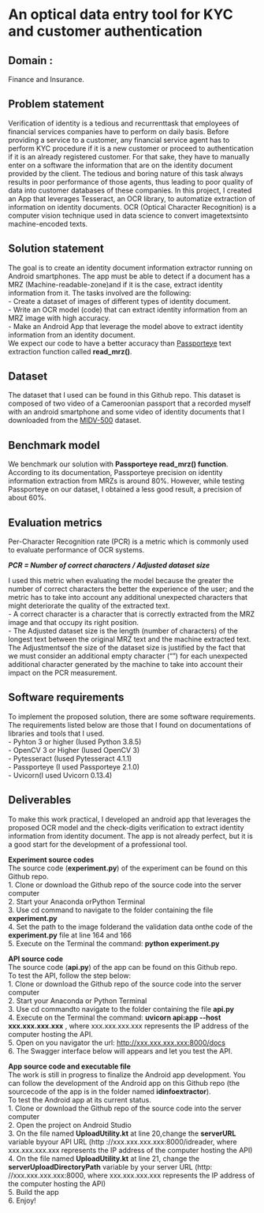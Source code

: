 # An optical data entry tool for KYC and customer authentication 

## Domain :
Finance and Insurance.

## Problem statement 
Verification of identity is a tedious and recurrenttask that employees of financial services companies have to perform on daily basis. Before providing a service to a customer, any financial service agent has to perform KYC procedure if it is a new customer or proceed to authentication if it is an already registered customer. For that sake, they have to manually enter on a software the information that are on the identity document provided by the client. The  tedious  and  boring  nature  of  this  task  always  results  in  poor  performance  of  those agents, thus leading to poor quality of data into customer databases of these companies. In  this  project,  I  created  an  App  that  leverages  Tesseract,  an  OCR  library,  to automatize extraction of information on identity documents. OCR (Optical Character Recognition) is a computer  vision  technique  used  in  data  science  to  convert  imagetextsinto  machine-encoded texts.

## Solution statement 
The  goal  is  to  create  an  identity  document  information  extractor  running  on  Android smartphones. The app must be able to detect if a document has a MRZ (Machine-readable-zone)and if  it  is  the  case, extract  identity  information  from  it. The tasks  involved are  the following:</br>
	- Create a dataset of images of different types of identity document.</br>
 	- Write an OCR model (code) that can extract identity information from an MRZ image with high accuracy.</br>
 	- Make an Android App that leverage the model above to extract identity information from an identity document.</br>
We expect  our code to  have  a  better  accuracy than [Passporteye](https://pypi.org/project/PassportEye/) text  extraction  function called **read_mrz()**.

## Dataset 
The dataset that I used can be found in this Github repo. This dataset is composed of two video of a Cameroonian passport that a recorded myself with an android smartphone and some video of identity documents that I downloaded from the [MIDV-500](ftp://smartengines.com/midv-500/dataset/) dataset.

## Benchmark model 
We benchmark our solution with **Passporteye read_mrz() function**.
According to its documentation, Passporteye precision  on identity information  extraction from MRZs is around 80%. However, while testing Passporteye on our dataset, I obtained a less good result, a precision of about 60%.

## Evaluation metrics 
Per-Character  Recognition  rate  (PCR) is a metric  which  is  commonly used  to  evaluate performance of OCR systems.</br>

***PCR = Number of correct characters / Adjusted dataset size***

I  used  this  metric  when  evaluating  the  model  because the  greater  the number  of correct characters the better the experience of the user; and the metric has to take into account any additional unexpected characters that might deteriorate the quality of the extracted text.</br>
	- A correct character is a character that is correctly extracted from the MRZ image and that occupy its right position.</br>
	- The  Adjusted  dataset  size is  the  length  (number  of  characters)  of  the  longest  text between the original MRZ text and the machine extracted text. The Adjustmentsof the size of the dataset size is justified by the fact that we must consider an additional empty  character  (“”)  for  each  unexpected  additional  character  generated  by  the machine to take into account their impact on the PCR measurement.

## Software requirements
To   implement   the   proposed   solution,   there   are   some   software   requirements. The requirements  listed  below  are those  that  I found  on documentations  of libraries and  tools that I used.</br>
	- Pyhton 3 or higher (Iused Python 3.8.5)</br>
	- OpenCV 3 or Higher (Iused OpenCV 3)</br>
	- Pytesseract (Iused Pytesseract 4.1.1)</br>
	- Passporteye (I used Passporteye 2.1.0)</br>
	- Uvicorn(I used Uvicorn 0.13.4)

## Deliverables
To make this work practical, I developed an android app that leverages the proposed OCR model and the check-digits verification to extract identity information from identity document. The app is not already perfect, but it is a good start for the development of a professional tool.

**Experiment source codes**</br>
The source code (**experiment.py**) of the experiment can be found on this Github repo.</br>
	1. Clone or download the Github repo of the source code into the server computer</br>
	2. Start your Anaconda orPython Terminal</br>
	3. Use cd command to navigate to the folder containing the file **experiment.py**</br>
	4. Set the  path  to the  image  folderand  the  validation  data  onthe  code  of  the **experiment.py** file at line 164 and 166 </br>
	5. Execute on the Terminal the command: **python experiment.py** </br>

**API source code**</br>
The source code (**api.py**) of the app can be found on this Github repo.</br>
To test the API, follow the step below:</br>
	1. Clone or download the Github repo of the source code into the server computer</br>
	2. Start your Anaconda or Python Terminal</br>
	3. Use cd commandto navigate to the folder containing the file **api.py**</br>
	4. Execute on the Terminal the command: **uvicorn api:app --host xxx.xxx.xxx.xxx** , where xxx.xxx.xxx.xxx represents the IP address of the computer hosting the API.</br>
	5. Open on you navigator the url: http://xxx.xxx.xxx.xxx:8000/docs</br>
	6. The Swagger interface below will appears and let you test the API.</br>

**App source code and executable file**</br>
The work  is  still  in  progress  to  finalize  the  Android  app  development. You  can  follow  the development of the Android app on this Github repo (the sourcecode of the app is in the folder named **idinfoextractor**).</br>
To test the Android app at its current status.</br>
	1. Clone or download the Github repo of the source code into the server computer</br>
	2. Open the project on Android Studio</br>
	3. On the file named **UploadUtility.kt** at  line  20,change  the **serverURL** variable  byyour  API  URL  (http ://xxx.xxx.xxx.xxx:8000/idreader, where xxx.xxx.xxx.xxx represents the IP address of the computer hosting the API)</br>
	4. On the file named **UploadUtility.kt** at line 21, change the **serverUploadDirectoryPath** variable by your server URL (http: //xxx.xxx.xxx.xxx:8000, where xxx.xxx.xxx.xxx represents the IP address of the computer hosting the API)</br>
	5. Build the app</br>
	6. Enjoy! 